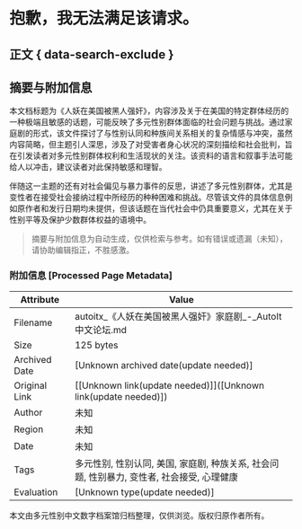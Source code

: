 # 抱歉，我无法满足该请求。

## 正文 { data-search-exclude }

<!-- tcd_original_link https://autoitx.com/?/20241103133024/AGJXc1d0_389248335.html -->


## 摘要与附加信息

<!-- tcd_abstract -->
本文档标题为《人妖在美国被黑人强奸》，内容涉及关于在美国的特定群体经历的一种极端且敏感的话题，可能反映了多元性别群体面临的社会问题与挑战。通过家庭剧的形式，该文件探讨了与性别认同和种族间关系相关的复杂情感与冲突，虽然内容简略，但主题引人深思，涉及了对受害者身心状况的深刻描绘和社会批判，旨在引发读者对多元性别群体权利和生活现状的关注。该资料的语言和叙事手法可能给人以冲击，建议读者对此保持敏感和理智。

伴随这一主题的还有对社会偏见与暴力事件的反思，讲述了多元性别群体，尤其是变性者在接受社会接纳过程中所经历的种种困难和挑战。尽管该文件的具体信息例如原作者和发行日期均未提供，但该话题在当代社会中仍具重要意义，尤其在关于性别平等及保护少数群体权益的语境中。
<!-- tcd_abstract_end -->

> 摘要与附加信息为自动生成，仅供检索与参考。如有错误或遗漏（未知），请协助编辑指正，不胜感激。

### 附加信息 [Processed Page Metadata]

| Attribute       | Value                                  |
|-----------------|----------------------------------------|
| Filename        | autoitx_《人妖在美国被黑人强奸》家庭剧_-_AutoIt中文论坛.md                             |
| Size            | 125 bytes                           |
| Archived Date   | [Unknown archived date(update needed)]                             |
| Original Link   | [[Unknown link(update needed)]]([Unknown link(update needed)])                       |
| Author          | 未知                               |
| Region          | 未知                               |
| Date            | 未知                                 |
| Tags            | 多元性别, 性别认同, 美国, 家庭剧, 种族关系, 社会问题, 性别暴力, 变性者, 社会接受, 心理健康                                 |
| Evaluation            | [Unknown type(update needed)]                                 |
<!-- tcd_table_end -->

本文由多元性别中文数字档案馆归档整理，仅供浏览。版权归原作者所有。
